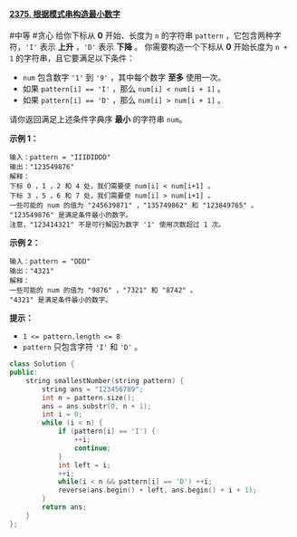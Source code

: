 #### [2375. 根据模式串构造最小数字](https://leetcode.cn/problems/construct-smallest-number-from-di-string/)

#中等 #贪心
给你下标从 **0** 开始、长度为 `n` 的字符串 `pattern` ，它包含两种字符，`'I'` 表示 **上升** ，`'D'` 表示 **下降** 。
你需要构造一个下标从 **0** 开始长度为 `n + 1` 的字符串，且它要满足以下条件：
- `num` 包含数字 `'1'` 到 `'9'` ，其中每个数字 **至多** 使用一次。
- 如果 `pattern[i] == 'I'` ，那么 `num[i] < num[i + 1]` 。
- 如果 `pattern[i] == 'D'` ，那么 `num[i] > num[i + 1]` 。

请你返回满足上述条件字典序 **最小** 的字符串 `num`。

**示例 1：**

```
输入：pattern = "IIIDIDDD"
输出："123549876"
解释：
下标 0 ，1 ，2 和 4 处，我们需要使 num[i] < num[i+1] 。
下标 3 ，5 ，6 和 7 处，我们需要使 num[i] > num[i+1] 。
一些可能的 num 的值为 "245639871" ，"135749862" 和 "123849765" 。
"123549876" 是满足条件最小的数字。
注意，"123414321" 不是可行解因为数字 '1' 使用次数超过 1 次。
```
**示例 2：**
```
输入：pattern = "DDD"
输出："4321"
解释：
一些可能的 num 的值为 "9876" ，"7321" 和 "8742" 。
"4321" 是满足条件最小的数字。
```

**提示：**

- `1 <= pattern.length <= 8`
- `pattern` 只包含字符 `'I'` 和 `'D'` 。

```c++
class Solution {
public:
    string smallestNumber(string pattern) {
        string ans = "123456789";
        int n = pattern.size();
        ans = ans.substr(0, n + 1);
        int i = 0;
        while (i < n) {
            if (pattern[i] == 'I') {
                ++i;
                continue;
            }
            int left = i;
            ++i;
            while(i < n && pattern[i] == 'D') ++i;
            reverse(ans.begin() + left, ans.begin() + i + 1);
        }
        return ans;
    }
};
```